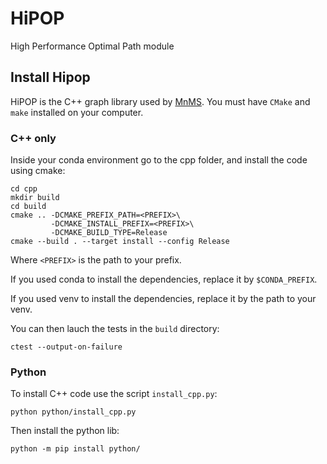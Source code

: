 # HiPOP
High Performance Optimal Path module

## Install Hipop

HiPOP is the C++ graph library used by [MnMS](https://github.com/licit-lab/MnMS.git). 
You must have `CMake` and `make` installed on your computer.

### C++ only

Inside your conda environment go to the cpp folder, and install the code using cmake:

```shell
cd cpp
mkdir build
cd build
cmake .. -DCMAKE_PREFIX_PATH=<PREFIX>\
         -DCMAKE_INSTALL_PREFIX=<PREFIX>\
         -DCMAKE_BUILD_TYPE=Release
cmake --build . --target install --config Release
```
Where `<PREFIX>` is the path to your prefix.

If you used conda to install the dependencies, replace it by `$CONDA_PREFIX`.

If you used venv to install the dependencies, replace it by the path to your venv.

You can then lauch the tests in the `build` directory:

```shell
ctest --output-on-failure
```


### Python

To install C++ code use the script `install_cpp.py`:

```shell
python python/install_cpp.py   
```

Then install the python lib:
```shell
python -m pip install python/
```
